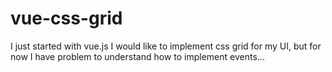 # vue-css-grid
I just started with vue.js
I would like to implement css grid for my UI, but for now I have problem to understand how to implement events...

